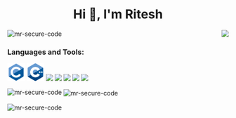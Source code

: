 <h1 align="center">Hi 👋, I'm Ritesh</h1>
<img align="right" src="https://cdn.dribbble.com/users/3943049/screenshots/14032596/media/9e39cf22d33b4d2b77e9f270f2f06f6e.gif">

<p align="left"> <img src="https://komarev.com/ghpvc/?username=mr-secure-code&label=Profile%20views&color=0e75b6&style=flat" alt="mr-secure-code" /> </p>

<p align="left">
</p>

<h3 align="left">Languages and Tools:</h3>
<p align="left">
<img width="40px" src="https://raw.githubusercontent.com/devicons/devicon/master/icons/c/c-original.svg" />
<img width="40px" src="https://raw.githubusercontent.com/devicons/devicon/master/icons/cplusplus/cplusplus-original.svg" />
<img width="40px" src="https://cdn.jsdelivr.net/gh/devicons/devicon/icons/windows8/windows8-original.svg" /> 
<img width="40px" src="https://cdn.jsdelivr.net/gh/devicons/devicon/icons/linux/linux-original.svg" />
<img width="40px" src="https://upload.wikimedia.org/wikipedia/commons/thumb/9/98/WordPress_blue_logo.svg/2048px-WordPress_blue_logo.svg.png" />
<img width="40px" src="https://cdn.jsdelivr.net/gh/devicons/devicon/icons/bash/bash-original.svg" />
<img width="40px" src="https://cdn.jsdelivr.net/gh/devicons/devicon/icons/vscode/vscode-original.svg" />
</p>

<p><img align="left" src="https://github-readme-stats.vercel.app/api/top-langs?username=mr-secure-code&show_icons=true&locale=en&layout=compact" alt="mr-secure-code" /></p>

<p>&nbsp;<img align="center" src="https://github-readme-stats.vercel.app/api?username=mr-secure-code&show_icons=true&locale=en" alt="mr-secure-code" /></p>

<p><img align="center" src="https://github-readme-streak-stats.herokuapp.com/?user=mr-secure-code&" alt="mr-secure-code" /></p>
